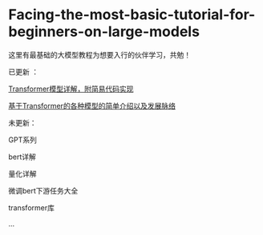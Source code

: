 # Facing-the-most-basic-tutorial-for-beginners-on-large-models
这里有最基础的大模型教程为想要入行的伙伴学习，共勉！

已更新 ： 

[Transformer模型详解，附简易代码实现](https://github.com/KangkangLoveNLP/Facing-the-most-basic-tutorial-for-beginners-on-large-models/blob/main/Transformer/readme.md)

[基于Transformer的各种模型的简单介绍以及发展脉络](https://github.com/KangkangLoveNLP/Facing-the-most-basic-tutorial-for-beginners-on-large-models/blob/main/%E5%9F%BA%E4%BA%8ETransformer%E7%9A%84%E5%90%84%E7%A7%8D%E6%A8%A1%E5%9E%8B%E6%9E%B6%E6%9E%84%E7%9A%84%E5%8F%98%E5%8C%96/readme.md)

未更新：

GPT系列

bert详解

量化详解

微调bert下游任务大全

transformer库

...
